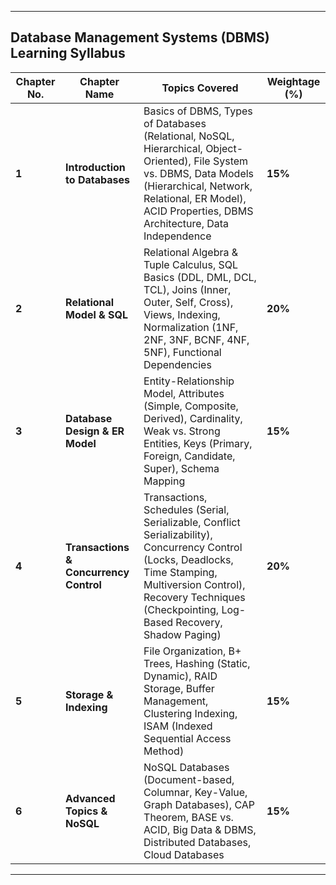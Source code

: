 
---

## **Database Management Systems (DBMS) Learning Syllabus**  

| **Chapter No.** | **Chapter Name**                  | **Topics Covered**                                            | **Weightage (%)** |
|---------------|----------------------------------|------------------------------------------------------------|------------------|
| **1**        | **Introduction to Databases**    | Basics of DBMS, Types of Databases (Relational, NoSQL, Hierarchical, Object-Oriented), File System vs. DBMS, Data Models (Hierarchical, Network, Relational, ER Model), ACID Properties, DBMS Architecture, Data Independence | **15%** |
| **2**        | **Relational Model & SQL**       | Relational Algebra & Tuple Calculus, SQL Basics (DDL, DML, DCL, TCL), Joins (Inner, Outer, Self, Cross), Views, Indexing, Normalization (1NF, 2NF, 3NF, BCNF, 4NF, 5NF), Functional Dependencies | **20%** |
| **3**        | **Database Design & ER Model**   | Entity-Relationship Model, Attributes (Simple, Composite, Derived), Cardinality, Weak vs. Strong Entities, Keys (Primary, Foreign, Candidate, Super), Schema Mapping | **15%** |
| **4**        | **Transactions & Concurrency Control** | Transactions, Schedules (Serial, Serializable, Conflict Serializability), Concurrency Control (Locks, Deadlocks, Time Stamping, Multiversion Control), Recovery Techniques (Checkpointing, Log-Based Recovery, Shadow Paging) | **20%** |
| **5**        | **Storage & Indexing**           | File Organization, B+ Trees, Hashing (Static, Dynamic), RAID Storage, Buffer Management, Clustering Indexing, ISAM (Indexed Sequential Access Method) | **15%** |
| **6**        | **Advanced Topics & NoSQL**      | NoSQL Databases (Document-based, Columnar, Key-Value, Graph Databases), CAP Theorem, BASE vs. ACID, Big Data & DBMS, Distributed Databases, Cloud Databases | **15%** |

---
